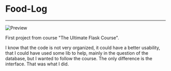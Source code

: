 # Food-Log
---
![Preview](https://i.imgur.com/oFoZhpt.gif)

First project from course "The Ultimate Flask Course".

I know that the code is not very organized, it could have a better usability, that I could have used some lib to help, mainly in the question of the database, but I wanted to follow the course. The only difference is the interface. That was what I did.


